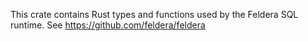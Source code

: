 This crate contains Rust types and functions used by the Feldera SQL
runtime.  See https://github.com/feldera/feldera
